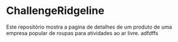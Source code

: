 # ChallengeRidgeline
Este repositório mostra a pagina de detalhes de um produto de uma empresa popular de roupas para atividades ao ar livre.
adfdffs
